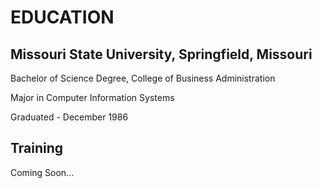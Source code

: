 # EDUCATION

## Missouri State University, Springfield, Missouri

Bachelor of Science Degree, College of Business Administration

Major in Computer Information Systems

Graduated - December 1986

## Training

Coming Soon...